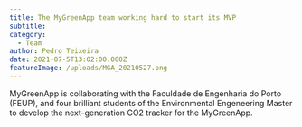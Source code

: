 ```yaml
---
title: The MyGreenApp team working hard to start its MVP
subtitle: 
category:
  - Team
author: Pedro Teixeira
date: 2021-07-5T13:02:00.000Z
featureImage: /uploads/MGA_20210527.png
---
```

MyGreenApp is collaborating with the Faculdade de Engenharia do Porto (FEUP), and four brilliant students of the Environmental Engeneering Master to develop the next-generation CO2 tracker for the MyGreenApp.
